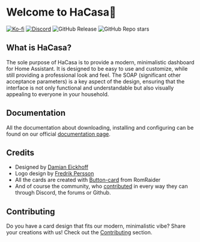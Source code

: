 # Welcome to HaCasa💜

[![Ko-fi](https://img.shields.io/badge/support_me_on_ko--fi-F16061?style=for-the-badge&logo=kofi&logoColor=f5f5f5)](https://ko-fi.com/damianeickhoff)
[![Discord](https://img.shields.io/discord/1256323927152660521?style=for-the-badge&logo=discord&logoColor=white&labelColor=%23a3aaf8&label=Chat%20on%20Discord&color=%235966f2)](https://discord.com/invite/9uMs9zCT7d)
![GitHub Release](https://img.shields.io/github/v/release/damianeickhoff/HaCasa?display_name=release&style=for-the-badge&label=Latest%20release&color=%239aaed4)
![GitHub Repo stars](https://img.shields.io/github/stars/damianeickhoff/hacasa?style=for-the-badge&logo=github&label=Github%20Stars&labelColor=%23d4b392&color=%23f9f2e9)

## What is HaCasa?
The sole purpose of HaCasa is to provide a modern, minimalistic dashboard for Home Assistant. It is designed to be easy to use and customize, while still providing a professional look and feel. The SOAP (significant other acceptance parameters) is a key aspect of the design, ensuring that the interface is not only functional and understandable but also visually appealing to everyone in your household.

## Documentation
All the documentation about downloading, installing and configuring can be found on our official [documentation page](https://damianeickhoff.github.io/HaCasa/).

## Credits
- Designed by [Damian Eickhoff](https://github.com/damianeickhoff)
- Logo design by [Fredrik Persson](https://github.com/fredrikpersson92)
- All the cards are created with [Button-card](https://github.com/custom-cards/button-card) from RomRaider
- And of course the community, who [contributed](https://github.com/damianeickhoff/HaCasa/graphs/contributors) in every way they can through Discord, the forums or Github.

## Contributing
Do you have a card design that fits our modern, minimalistic vibe? Share your creations with us! Check out the [Contributing](#contributing) section.
